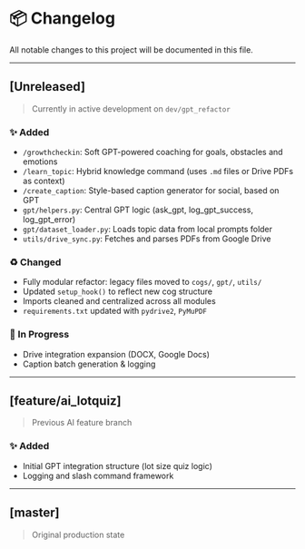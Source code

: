 # 📦 Changelog

All notable changes to this project will be documented in this file.

---

## [Unreleased]
> Currently in active development on `dev/gpt_refactor`

### ✨ Added
- `/growthcheckin`: Soft GPT-powered coaching for goals, obstacles and emotions
- `/learn_topic`: Hybrid knowledge command (uses `.md` files or Drive PDFs as context)
- `/create_caption`: Style-based caption generator for social, based on GPT
- `gpt/helpers.py`: Central GPT logic (ask_gpt, log_gpt_success, log_gpt_error)
- `gpt/dataset_loader.py`: Loads topic data from local prompts folder
- `utils/drive_sync.py`: Fetches and parses PDFs from Google Drive

### ♻️ Changed
- Fully modular refactor: legacy files moved to `cogs/`, `gpt/`, `utils/`
- Updated `setup_hook()` to reflect new cog structure
- Imports cleaned and centralized across all modules
- `requirements.txt` updated with `pydrive2`, `PyMuPDF`

### 🧪 In Progress
- Drive integration expansion (DOCX, Google Docs)
- Caption batch generation & logging

---

## [feature/ai_lotquiz]
> Previous AI feature branch

### ✨ Added
- Initial GPT integration structure (lot size quiz logic)
- Logging and slash command framework

---

## [master]
> Original production state
